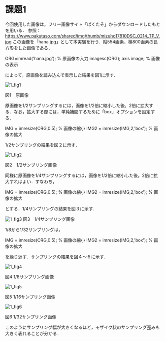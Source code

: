 # 課題1
今回使用した画像は，フリー画像サイト「ぱくたそ」からダウンロードしたもとを用いる．
参照：https://www.pakutaso.com/shared/img/thumb/mizuho17810DSC_0214_TP_V.jpg
この画像を「hana.jpg」として本実験を行う．縦554画素，横800画素の長方形をした画像である．

ORG=imread('hana.jpg'); % 原画像の入力
imagesc(ORG); axis image; % 画像の表示

によって，原画像を読み込んで表示した結果を図1に示す．

![1_fig1](https://user-images.githubusercontent.com/35133431/35190085-bec7275a-fe9c-11e7-8515-bb0eaaaa3f22.png)

図1　原画像

原画像を1/2サンプリングするには，画像を1/2倍に縮小した後，2倍に拡大する．なお，拡大する際には，単純補間するために「box」オプションを設定する．

IMG = imresize(ORG,0.5); % 画像の縮小
IMG2 = imresize(IMG,2,'box'); % 画像の拡大

1/2サンプリングの結果を図２に示す．

![1_fig2](https://user-images.githubusercontent.com/35133431/35190106-26bd22f6-fe9d-11e7-87dc-593561ab3ad2.png)

図2　1/2サンプリング画像

同様に原画像を1/4サンプリングするには，画像を1/2倍に縮小した後，2倍に拡大すればよい．すなわち，

IMG = imresize(ORG,0.5); % 画像の縮小
IMG2 = imresize(IMG,2,'box'); % 画像の拡大

とする．1/4サンプリングの結果を図３に示す．

![1_fig3](https://user-images.githubusercontent.com/35133431/35190107-2e47349e-fe9d-11e7-9e44-b0f00a3630fb.png)
図3　1/4サンプリング画像

1/8から1/32サンプリングは，

IMG = imresize(ORG,0.5); % 画像の縮小
IMG2 = imresize(IMG,2,'box'); % 画像の拡大

を繰り返す．サンプリングの結果を図４～６に示す．

![1_fig4](https://user-images.githubusercontent.com/35133431/35190110-35910aa4-fe9d-11e7-8302-fde8e28aaaaf.png)

図4 1/8サンプリング画像

![1_fig5](https://user-images.githubusercontent.com/35133431/35190112-3b8e7d42-fe9d-11e7-9786-11439c64e1da.png)

図5 1/16サンプリング画像

![1_fig6](https://user-images.githubusercontent.com/35133431/35190113-41f842bc-fe9d-11e7-93a2-e5b838fc3663.png)

図6 1/32サンプリング画像


このようにサンプリング幅が大きくなるほど，モザイク状のサンプリング歪みも大きく表れることが分かる．
